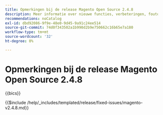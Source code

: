 ```yaml
---
title: Opmerkingen bij de release Magento Open Source 2.4.8
description: Meer informatie over nieuwe functies, verbeteringen, foutoplossingen en bekende problemen vindt u in de Magento Open Source-versie 2.4.8.
recommendations: noCatalog
exl-id: dbd92086-9f9e-48e0-9d45-9a91c24ee514
source-git-commit: 74d0f343502a1b990d2b9e750662c16b65e7a180
workflow-type: tm+mt
source-wordcount: '32'
ht-degree: 0%

---
```



# Opmerkingen bij de release Magento Open Source 2.4.8

{{bics}}

{{$include /help/_includes/templated/release/fixed-issues/magento-v2.4.8.md}}
